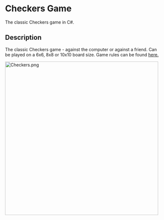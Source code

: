  <h1>Checkers Game</h1>
<p>The classic Checkers game in C#.</p>

<p><h2>Description</h2></p>

The classic Checkers game - against the computer or against a friend.
Can be played on a 6x6, 8x8 or 10x10 board size.
Game rules can be found <a href="http://www.itsyourturn.com/t_helptopic2030.html">here.

<p></p>
<p></p>
<img src="https://imgbbb.com/images/2020/01/14/Checkers.png" alt="Checkers.png" border="0" width="500" height="500"/>
